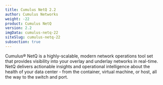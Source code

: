 ```yaml
---
title: Cumulus NetQ 2.2
author: Cumulus Networks
weight: -22
product: Cumulus NetQ
version: 2.2
imgData: cumulus-netq-22
siteSlug: cumulus-netq-22
subsection: true
---
```

Cumulus® NetQ is a highly-scalable, modern network operations tool set that provides visibility into your overlay and underlay networks in real-time. NetQ delivers actionable insights and operational intelligence about the health of your data center - from the container, virtual machine, or host, all the way to the switch and port.
